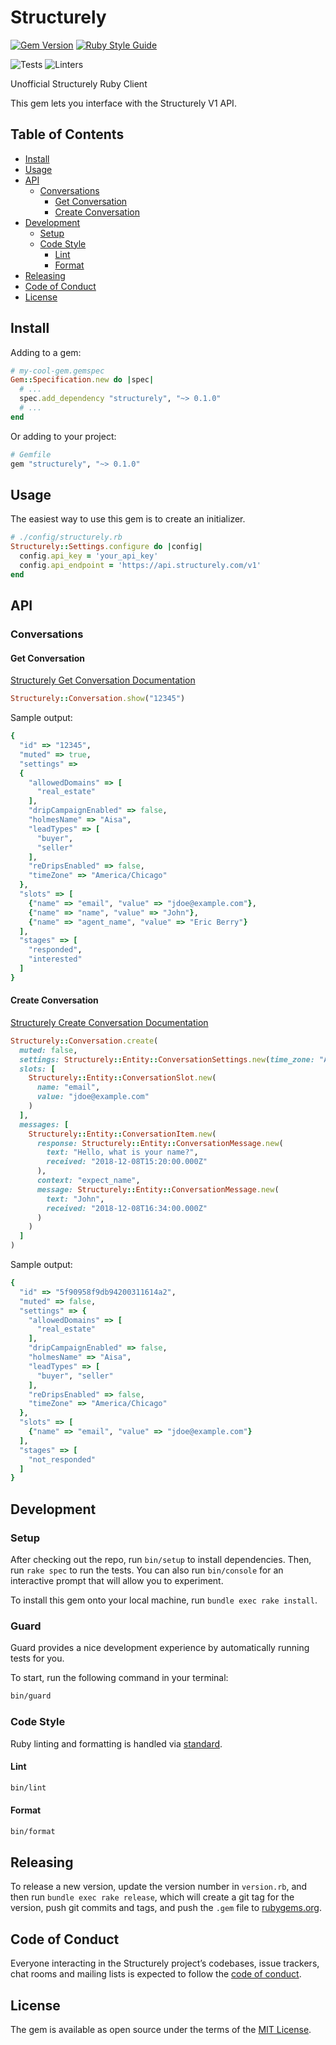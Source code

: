 # Structurely

[![Gem Version](https://badge.fury.io/rb/structurely.svg)](https://badge.fury.io/rb/structurely)
[![Ruby Style Guide](https://img.shields.io/badge/code_style-standard-brightgreen.svg)](https://github.com/testdouble/standard)

![Tests](https://github.com/magnet-team/structurely/workflows/Tests/badge.svg)
![Linters](https://github.com/magnet-team/structurely/workflows/Linters/badge.svg)

Unofficial Structurely Ruby Client

This gem lets you interface with the Structurely V1 API.

## Table of Contents

- [Install](#install)
- [Usage](#usage)
- [API](#api)
  - [Conversations](#conversations)
    - [Get Conversation](#get-conversation)
    - [Create Conversation](#create-conversation)
- [Development](#development)
  - [Setup](#setup)
  - [Code Style](#code-style)
    - [Lint](#lint)
    - [Format](#format)
- [Releasing](#releasing)
- [Code of Conduct](#code-of-conduct)
- [License](#license)

## Install

Adding to a gem:

```ruby
# my-cool-gem.gemspec
Gem::Specification.new do |spec|
  # ...
  spec.add_dependency "structurely", "~> 0.1.0"
  # ...
end
```

Or adding to your project:

```ruby
# Gemfile
gem "structurely", "~> 0.1.0"
```

## Usage

The easiest way to use this gem is to create an initializer.

```ruby
# ./config/structurely.rb
Structurely::Settings.configure do |config|
  config.api_key = 'your_api_key'
  config.api_endpoint = 'https://api.structurely.com/v1'
end
```

## API

### Conversations

#### Get Conversation

[Structurely Get Conversation Documentation](https://docs.structurely.com/#conversations-get-conversation)

```ruby
Structurely::Conversation.show("12345")
```

Sample output:

```ruby
{
  "id" => "12345",
  "muted" => true,
  "settings" =>
  {
    "allowedDomains" => [
      "real_estate"
    ],
    "dripCampaignEnabled" => false,
    "holmesName" => "Aisa",
    "leadTypes" => [
      "buyer",
      "seller"
    ],
    "reDripsEnabled" => false,
    "timeZone" => "America/Chicago"
  },
  "slots" => [
    {"name" => "email", "value" => "jdoe@example.com"},
    {"name" => "name", "value" => "John"},
    {"name" => "agent_name", "value" => "Eric Berry"}
  ],
  "stages" => [
    "responded",
    "interested"
  ]
}
```

#### Create Conversation

[Structurely Create Conversation Documentation](https://docs.structurely.com/#conversations-create-conversation)

```ruby
Structurely::Conversation.create(
  muted: false,
  settings: Structurely::Entity::ConversationSettings.new(time_zone: "America/Chicago")
  slots: [
    Structurely::Entity::ConversationSlot.new(
      name: "email",
      value: "jdoe@example.com"
    )
  ],
  messages: [
    Structurely::Entity::ConversationItem.new(
      response: Structurely::Entity::ConversationMessage.new(
        text: "Hello, what is your name?",
        received: "2018-12-08T15:20:00.000Z"
      ),
      context: "expect_name",
      message: Structurely::Entity::ConversationMessage.new(
        text: "John",
        received: "2018-12-08T16:34:00.000Z"
      )
    )
  ]
)
```

Sample output:

```ruby
{
  "id" => "5f90958f9db94200311614a2",
  "muted" => false,
  "settings" => {
    "allowedDomains" => [
      "real_estate"
    ],
    "dripCampaignEnabled" => false,
    "holmesName" => "Aisa",
    "leadTypes" => [
      "buyer", "seller"
    ],
    "reDripsEnabled" => false,
    "timeZone" => "America/Chicago"
  },
  "slots" => [
    {"name" => "email", "value" => "jdoe@example.com"}
  ],
  "stages" => [
    "not_responded"
  ]
}
```

## Development

### Setup

After checking out the repo, run `bin/setup` to install dependencies. Then, run `rake spec` to run the tests. You can also run `bin/console` for an interactive prompt that will allow you to experiment.

To install this gem onto your local machine, run `bundle exec rake install`.

### Guard

Guard provides a nice development experience by automatically running tests for you.

To start, run the following command in your terminal:

```sh
bin/guard
```

### Code Style

Ruby linting and formatting is handled via [standard](https://github.com/testdouble/standard).

#### Lint

```sh
bin/lint
```

#### Format

```sh
bin/format
```

## Releasing

To release a new version, update the version number in `version.rb`, and then run `bundle exec rake release`, which will create a git tag for the version, push git commits and tags, and push the `.gem` file to [rubygems.org](https://rubygems.org).

## Code of Conduct

Everyone interacting in the Structurely project’s codebases, issue trackers, chat rooms and mailing lists is expected to follow the [code of conduct](https://github.com/magnet-team/structurely/blob/main/CODE_OF_CONDUCT.md).

## License

The gem is available as open source under the terms of the [MIT License](https://opensource.org/licenses/MIT).
